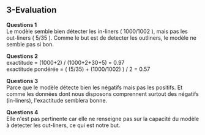 ## 3-Evaluation


**Questions 1**  
Le modèle semble bien détecter les in-liners ( 1000/1002 ), mais pas les out-liners ( 5/35 ). Comme le but est de detecter les outliners, le modèle ne semble pas si bon.

**Questions 2**  
exactitude = (1000+2) / (1000+2+30+5) = 0.97  
exactitude pondérée = ( (5/35) + (1000/1002) ) / 2 = 0.57

**Questions 3**  
Parce que le modèle détecte bien les négatifs mais pas les positifs. Et comme les données dont nous disposons comprennent surtout des négatifs (in-liners), l'exactitude semblera bonne.

**Questions 4**  
Elle n'est pas pertinente car elle ne renseigne pas sur la capacité du modèle à detecter les out-liners, ce qui est notre but.



